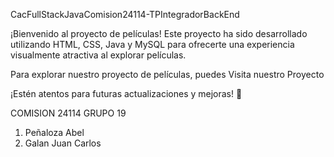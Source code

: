 CacFullStackJavaComision24114-TPIntegradorBackEnd

¡Bienvenido al proyecto de películas! Este proyecto ha sido desarrollado utilizando HTML, CSS, Java y MySQL para ofrecerte una experiencia visualmente atractiva al explorar películas.

Para explorar nuestro proyecto de películas, puedes Visita nuestro Proyecto

¡Estén atentos para futuras actualizaciones y mejoras! 🎥

COMISION 24114 GRUPO 19 

1) Peñaloza Abel
2) Galan Juan Carlos
